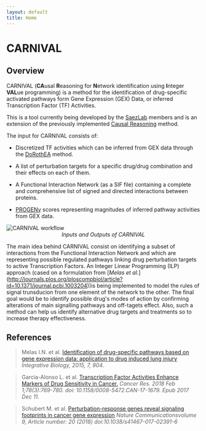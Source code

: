 ```yaml
---
layout: default
title: Home
---
```



# CARNIVAL

## Overview

CARNIVAL (**CA**usal **R**easoning for **N**etwork identification using **I**nteger **VAL**ue programming) is a method for the identification of drug-specific activated pathways form Gene Expression (GEX) Data, or inferred Transcription Factor (TF) Activities.

This is a tool currently being developed by the [SaezLab](http://saezlab.org/) members and is an extension of the previously implemented [Causal Reasoning](http://pubs.rsc.org/en/content/articlehtml/2015/ib/c4ib00294f) method.

The input for CARNIVAL consists of:

 * Discretized TF activities which can be inferred from GEX data through the [DoRothEA](https://github.com/saezlab/DoRothEA) method.
 
 * A list of perturbation targets for a specific drug/drug combination and their effects on each of them.
 
 * A Functional Interaction Network (as a SIF file) containing a complete and comprehensive list of signed and directed interactions between proteins.
 
 * [PROGENy](https://github.com/saezlab/progeny) scores representing magnitudes of inferred pathway activities from GEX data.
 
<img src="/CARNIVAL/public/workflow.png" alt="CARNIVAL workflow">

<center><i>Inputs and Outputs of CARNIVAL</i></center>

The main idea behind CARNIVAL consist on identifying a subset of interactions from the Functional Interaction Network and which are representing possible regulated pathways linking drug perturbation targets to active Transcription Factors. An Integer Linear Programming (ILP) approach (cased on a formulation from [*Melas et al.*] (http://journals.plos.org/ploscompbiol/article?id=10.1371/journal.pcbi.1003204))is being implemented to model the rules of signal trunsducion from one element of the network to the other. The final goal would be to identify possible drug's modes of action by confirming alterations of main signalling pathways and off-tagets effect. Also, such a method can help us identify alternative drug targets and treatments so to increase therapy effectiveness.

## References

> Melas I.N. et al. [Identification of drug-specific pathways based on gene expression data: application to drug induced lung injury](http://pubs.rsc.org/en/content/articlehtml/2015/ib/c4ib00294f) _Integrative Biology, 2015,
7, 904_.

> Garcia-Alonso L. et al. [Transcription Factor Activities Enhance Markers of Drug Sensitivity in Cancer.](https://www.ncbi.nlm.nih.gov/pubmed/29229604) _Cancer Res. 2018 Feb 1;78(3):769-780. doi: 10.1158/0008-5472.CAN-17-1679. Epub 2017 Dec 11._

> Schubert M. et al. [Perturbation-response genes reveal signaling footprints in cancer gene expression](https://www.nature.com/articles/s41467-017-02391-6) _Nature Communicationsvolume 9, Article number: 20 (2018) doi:10.1038/s41467-017-02391-6_
